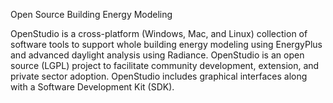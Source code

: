 Open Source Building Energy Modeling

OpenStudio is a cross-platform (Windows, Mac, and Linux) collection of software
 tools to support whole building energy modeling using EnergyPlus and advanced
 daylight analysis using Radiance. OpenStudio is an open source (LGPL) project
 to facilitate community development, extension, and private sector adoption.
 OpenStudio includes graphical interfaces along with a Software Development Kit (SDK).
